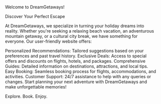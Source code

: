Welcome to DreamGetaways!

Discover Your Perfect Escape

At DreamGetaways, we specialize in turning your holiday dreams into reality. Whether you're seeking a relaxing beach vacation, an adventurous mountain getaway, or a cultural city break, we have something for everyone. Our user-friendly website offers:

Personalized Recommendations: Tailored suggestions based on your preferences and past travel history.
Exclusive Deals: Access to special offers and discounts on flights, hotels, and packages.
Comprehensive Guides: Detailed information on destinations, attractions, and local tips.
Easy Booking: Seamless booking process for flights, accommodations, and activities.
Customer Support: 24/7 assistance to help with any queries or changes.
Start planning your next adventure with DreamGetaways and make unforgettable memories!

Explore. Book. Enjoy.
